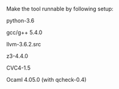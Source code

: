 
Make the tool runnable by following setup:


python-3.6

gcc/g++ 5.4.0

llvm-3.6.2.src

z3-4.4.0

CVC4-1.5

Ocaml 4.05.0 (with qcheck-0.4)

